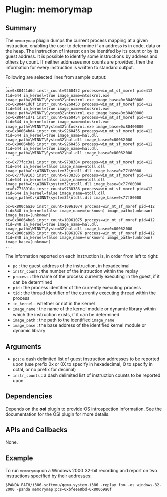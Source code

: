 Plugin: memorymap
===========

Summary
-------

The `memorymap` plugin dumps the current process mapping at a given instruction, enabling the user to determine if an address is in code, data or the heap.  The instruction of interest can be identifed by its count or by its guest address.  It is possible to identify some instructions by address and others by count.  If neither addresses nor counts are provided, then the information for every instruction is written to standard output.

Following are selected lines from sample output:

	...
	pc=0x80441d6d instr_count=9260452 process=win_mt_sf_moref pid=412 tid=644 in_kernel=true image_name=ntoskrnl.exe image_path=\WINNT\System32\ntoskrnl.exe image_base=0x80400000
	pc=0x80441d6f instr_count=9260453 process=win_mt_sf_moref pid=412 tid=644 in_kernel=true image_name=ntoskrnl.exe image_path=\WINNT\System32\ntoskrnl.exe image_base=0x80400000
	pc=0x80441d71 instr_count=9260454 process=win_mt_sf_moref pid=412 tid=644 in_kernel=true image_name=ntoskrnl.exe image_path=\WINNT\System32\ntoskrnl.exe image_base=0x80400000
	pc=0x80064bd4 instr_count=9260455 process=win_mt_sf_moref pid=412 tid=644 in_kernel=true image_name=hal.dll image_path=\WINNT\System32\hal.dll image_base=0x80062000
	pc=0x80064bd6 instr_count=9260456 process=win_mt_sf_moref pid=412 tid=644 in_kernel=true image_name=hal.dll image_path=\WINNT\System32\hal.dll image_base=0x80062000
	...
	pc=0x77fcc3a1 instr_count=9738384 process=win_mt_sf_moref pid=412 tid=644 in_kernel=false image_name=ntdll.dll image_path=C:\WINNT\system32\ntdll.dll image_base=0x77f80000
	pc=0x77f89103 instr_count=9738385 process=win_mt_sf_moref pid=412 tid=644 in_kernel=false image_name=ntdll.dll image_path=C:\WINNT\system32\ntdll.dll image_base=0x77f80000
	pc=0x77f8910a instr_count=9738386 process=win_mt_sf_moref pid=412 tid=644 in_kernel=false image_name=ntdll.dll image_path=C:\WINNT\system32\ntdll.dll image_base=0x77f80000
	...
	pc=0x800caa20 instr_count=10961074 process=win_mt_sf_moref pid=412 tid=848 in_kernel=false image_name=(unknown) image_path=(unknown) image_base=(unknown)
	pc=0x80064be6 instr_count=10961075 process=win_mt_sf_moref pid=412 tid=848 in_kernel=true image_name=hal.dll image_path=\WINNT\System32\hal.dll image_base=0x80062000
	pc=0x800ca99b instr_count=10961076 process=win_mt_sf_moref pid=412 tid=848 in_kernel=false image_name=(unknown) image_path=(unknown) image_base=(unknown)
	...

The information reported on each instruction is, in order from left to right:

- `pc` : the guest address of the instruction, in hexadecimal
- `instr_count` : the number of the instruction within the replay
- `process` : the name of the process currently executing in the guest, if it can be determined
- `pid` : the process identifier of the currently executing process
- `tid` : the thread identifier of the currently executing thread within the process
- `in_kernel` : whether or not in the kernel
- `image_name` : the name of the kernel module or dynamic library within which the instruction exists, if it can be determined
- `image_path` : the path to the identified `image_name`
- `image_base` : the base address of the identified kernel module or dynamic library

Arguments
---------

* `pcs`: a dash delimited list of guest instruction addresses to be reported upon (use prefix 0x or 0X to specify in hexadecimal, 0 to specify in octal, or no prefix for decimal)
* `instr_counts` : a dash delimited list of instruction counts to be reported upon

Dependencies
------------

Depends on the **osi** plugin to provide OS introspection information. See the documentation for the OSI plugin for more details.

APIs and Callbacks
------------------

None.

Example
-------

To run `memorymap` on a Windows 2000 32-bit recording and report on two instructions specified by their addresses:

`$PANDA_PATH/i386-softmmu/qemu-system-i386 -replay foo -os windows-32-2000 -panda memorymap:pcs=0xbfeee8bd-0x80069a0f`
